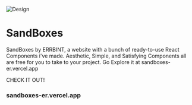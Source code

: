 ![Design](/img/homedesign.png)

# SandBoxes
 SandBoxes by ERRBINT, a website with a bunch of ready-to-use React Components i've made. Aesthetic, Simple, and Satisfying Components all are free for you to take to your project. Go Explore it at sandboxes-er.vercel.app

CHECK IT OUT!
### sandboxes-er.vercel.app

